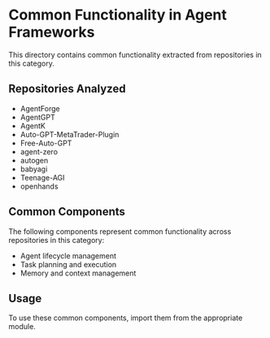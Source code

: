 # Common Functionality in Agent Frameworks

This directory contains common functionality extracted from repositories in this category.

## Repositories Analyzed

- AgentForge
- AgentGPT
- AgentK
- Auto-GPT-MetaTrader-Plugin
- Free-Auto-GPT
- agent-zero
- autogen
- babyagi
- Teenage-AGI
- openhands

## Common Components

The following components represent common functionality across repositories in this category:

- Agent lifecycle management
- Task planning and execution
- Memory and context management

## Usage

To use these common components, import them from the appropriate module.

